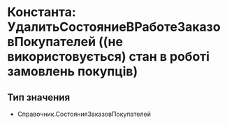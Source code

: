 ﻿# Константа: УдалитьСостояниеВРаботеЗаказовПокупателей ((не використовується) стан в роботі замовлень покупців)

## Тип значения

- Справочник.СостоянияЗаказовПокупателей

